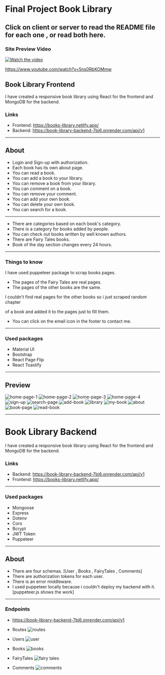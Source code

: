 # Final Project Book Library

## Click on client or server to read the README file for each one , or read both here.

### Site Preview Video

[![Watch the video](https://i3.ytimg.com/vi/ATxQpqJ1TVU/maxresdefault.jpg)](https://www.youtube.com/watch?v=ATxQpqJ1TVU)

https://www.youtube.com/watch?v=5ns0RbKOMmw

## Book Library Frontend

I have created a responsive book library using React for the frontend and MongoDB for the backend.

### Links

- Frontend: https://books-library.netlify.app/
- Backend: https://book-library-backend-7bi6.onrender.com/api/v1

---

## About

- Login and Sign-up with authorization.
- Each book has its own about page.
- You can read a book.
- You can add a book to your library.
- You can remove a book from your library.
- You can comment on a book.
- You can remove your comment.
- You can add your own book.
- You can delete your own book.
- You can search for a book.

---

- There are categories based on each book's category.
- There is a category for books added by people.
- You can check out books written by well known authors.
- There are Fairy Tales books.
- Book of the day section changes every 24 hours.

---

### Things to know

I have used puppeteer package to scrap books pages.

- The pages of the Fairy Tales are real pages.
- The pages of the other books are the same.

I couldn't find real pages for the other books so i just scraped random chapter

of a book and added it to the pages just to fill them.

- You can click on the email icon in the footer to contact me.

---

### Used packages

- Material UI
- Bootstrap
- React Page Flip
- React Toastify

---

## Preview

![home-page-1](./client/src/assets/home-1.png)
![home-page-2](./client/src/assets/home-2.png)
![home-page-3](./client/src/assets/home-3.png)
![home-page-4](./client/src/assets/home-4.png)
![sign-up](./client/src/assets/Signup.png)
![search-page](./client/src/assets/search-page.png)
![add-book](./client/src/assets/add-book.png)
![library](./client/src/assets/library.png)
![my-book](./client/src/assets/my-book.png)
![about](./client/src/assets/about.png)
![book-page](./client/src/assets/book-page.png)
![read-book](./client/src/assets/read-book.png)

---

# Book Library Backend

I have created a responsive book library using React for the frontend and MongoDB for the backend.

### Links

- Backend: https://book-library-backend-7bi6.onrender.com/api/v1
- Frontend: https://books-library.netlify.app/

---

### Used packages

- Mongoose
- Express
- Dotenv
- Cors
- Bcrypt
- JWT Token
- Puppeteer

---

## About

- There are four schemas. [User , Books , FairyTales , Comments]
- There are authorization tokens for each user.
- There is an error middleware.
- I used puppeteer locally because i couldn't deploy my backend with it. [puppeteer.js shows the work]

---

### Endpoints

- https://book-library-backend-7bi6.onrender.com/api/v1

- Routes
  ![routes](./server/assets/routess.png)

- Users
  ![user](./server/assets//user.png)

- Books
  ![books](./server/assets/books.png)

- FairyTales
  ![fairy tales](./server/assets/fairy-tales.png)

- Comments
  ![comments](./server/assets/comments.png)
